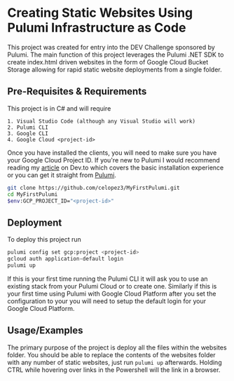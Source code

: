 
# Creating Static Websites Using Pulumi Infrastructure as Code

This project was created for entry into the DEV Challenge sponsored by Pulumi. The main function of this project leverages the Pulumi .NET SDK to create index.html driven websites in the form of Google Cloud Bucket Storage allowing for rapid static website deployments from a single folder.




## Pre-Requisites & Requirements

This project is in C# and will require

    1. Visual Studio Code (although any Visual Studio will work)
    2. Pulumi CLI
    3. Google CLI
    4. Google Cloud <project-id>

Once you have installed the clients, you will need to make sure you have your Google Cloud Project ID. If you're new to Pulumi I would recommend reading my [article](https://dev.to/celopez3/using-pulumi-for-rapid-deployment-5d95) on Dev.to which covers the basic installation experience or you can get it straight from [Pulumi](https://www.pulumi.com/docs/iac/get-started/gcp/).

```bash
git clone https://github.com/celopez3/MyFirstPulumi.git
cd MyFirstPulumi
$env:GCP_PROJECT_ID="<project-id>"

```
    
## Deployment

To deploy this project run

```bash
pulumi config set gcp:project <project-id>
gcloud auth application-default login
pulumi up
```
If this is your first time running the Pulumi CLI it will ask you to use an existing stack from your Pulumi Cloud or to create one. Similarly if this is your first time using Pulumi with Google Cloud Platform after you set the configuration to your <project-id> you will need to setup the default login for your Google Cloud Platform.

## Usage/Examples

The primary purpose of the project is deploy all the files within the websites folder. You should be able to replace the contents of the websites folder with any number of static websites, just run `pulumi up` afterwards. Holding CTRL while hovering over links in the Powershell will the link in a browser.

